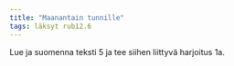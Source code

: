 ```yaml
---
title: "Maanantain tunnille"
tags: läksyt rub12.6
---
```


Lue ja suomenna teksti 5 ja tee siihen liittyvä harjoitus 1a.